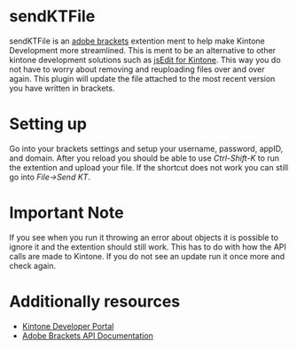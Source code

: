 # sendKTFile
sendKTFile is an [adobe brackets](http://brackets.io/) extention ment to help make Kintone Development more streamlined. This is ment to be an alternative to other kintone development solutions such as [jsEdit for Kintone](https://github.com/kintone/plugin-sdk/tree/master/examples/js-edit). This way you do not have to worry about removing and reuploading files over and over again. This plugin will update the file attached to the most recent version you have written in brackets.

# Setting up
Go into your brackets settings and setup your username, password, appID, and domain. After you reload you should be able to use *Ctrl-Shift-K* to run the extention and upload your file. If the shortcut does not work you can still go into *File->Send KT*.

# Important Note
If you see when you run it throwing an error about objects it is possible to ignore it and the extention should still work. This has to do with how the API calls are made to Kintone. If you do not see an update run it once more and check again.

# Additionally resources
- [Kintone Developer Portal](https://developer.kintone.io)
- [Adobe Brackets API Documentation](http://brackets.io/docs/current/)
